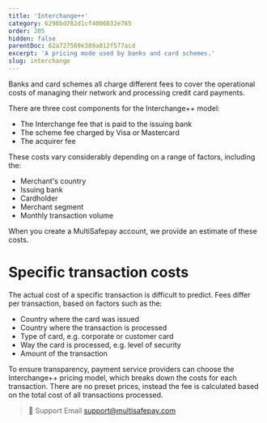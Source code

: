 ```yaml
---
title: 'Interchange++'
category: 6298bd782d1cf4006032e765
order: 205
hidden: false
parentDoc: 62a727569e389a012f577acd
excerpt: 'A pricing mode used by banks and card schemes.'
slug: interchange
---
```


Banks and card schemes all charge different fees to cover the operational costs of managing their network and processing credit card payments.

There are three cost components for the Interchange++ model:

- The Interchange fee that is paid to the issuing bank
- The scheme fee charged by Visa or Mastercard
- The acquirer fee 

These costs vary considerably depending on a range of factors, including the:

- Merchant's country
- Issuing bank 
- Cardholder 
- Merchant segment
- Monthly transaction volume 

When you create a MultiSafepay account, we provide an estimate of these costs.

# Specific transaction costs

The actual cost of a specific transaction is difficult to predict. Fees differ per transaction, based on factors such as the:

- Country where the card was issued
- Country where the transaction is processed
- Type of card, e.g. corporate or customer card
- Way the card is processed, e.g. level of security
- Amount of the transaction

To ensure transparency, payment service providers can choose the Interchange++ pricing model, which breaks down the costs for each transaction. There are no preset prices, instead the fee is calculated based on the total cost of all transactions processed. 
<br>

> 💬  Support
> Email <support@multisafepay.com>